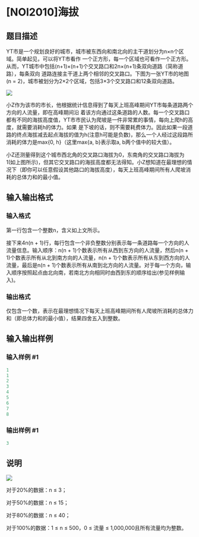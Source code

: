 # [NOI2010]海拔

## 题目描述

YT市是一个规划良好的城市，城市被东西向和南北向的主干道划分为n×n个区域。简单起见，可以将YT市看作 一个正方形，每一个区域也可看作一个正方形。从而，YT城市中包括(n+1)×(n+1)个交叉路口和2n×(n+1)条双向道路（简称道路），每条双向 道路连接主干道上两个相邻的交叉路口。下图为一张YT市的地图(n = 2)，城市被划分为2×2个区域，包括3×3个交叉路口和12条双向道路。

![](https://cdn.luogu.com.cn/upload/pic/1133.png)

小Z作为该市的市长，他根据统计信息得到了每天上班高峰期间YT市每条道路两个方向的人流量，即在高峰期间沿 着该方向通过这条道路的人数。每一个交叉路口都有不同的海拔高度值，YT市市民认为爬坡是一件非常累的事情，每向上爬h的高度，就需要消耗h的体力。如果 是下坡的话，则不需要耗费体力。因此如果一段道路的终点海拔减去起点海拔的值为h(注意h可能是负数)，那么一个人经过这段路所消耗的体力是max{0, h}（这里max{a, b}表示取a, b两个值中的较大值）。

小Z还测量得到这个城市西北角的交叉路口海拔为0，东南角的交叉路口海拔为1(如上图所示)，但其它交叉路口的海拔高度都无法得知。小Z想知道在最理想的情况下（即你可以任意假设其他路口的海拔高度），每天上班高峰期间所有人爬坡消耗的总体力和的最小值。

## 输入输出格式

### 输入格式

第一行包含一个整数n，含义如上文所示。

接下来4n(n + 1)行，每行包含一个非负整数分别表示每一条道路每一个方向的人流量信息。输入顺序：n(n + 1)个数表示所有从西到东方向的人流量，然后n(n + 1)个数表示所有从北到南方向的人流量，n(n + 1)个数表示所有从东到西方向的人流量，最后是n(n + 1)个数表示所有从南到北方向的人流量。对于每一个方向，输入顺序按照起点由北向南，若南北方向相同时由西到东的顺序给出(参见样例输入)。

### 输出格式

仅包含一个数，表示在最理想情况下每天上班高峰期间所有人爬坡所消耗的总体力和（即总体力和的最小值），结果四舍五入到整数。

## 输入输出样例

### 输入样例 #1

```cpp
1
1
2
3
4
5
6
7
8
```


### 输出样例 #1

```cpp
3
```


## 说明

 ![](https://cdn.luogu.com.cn/upload/pic/1134.png)

对于20%的数据：n ≤ 3；

对于50%的数据：n ≤ 15；

对于80%的数据：n ≤ 40；

对于100%的数据：1 ≤ n ≤ 500，0 ≤ 流量 ≤ 1,000,000且所有流量均为整数。

